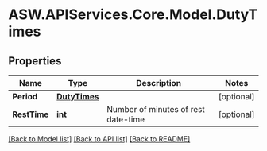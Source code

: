 # ASW.APIServices.Core.Model.DutyTimes
## Properties

Name | Type | Description | Notes
------------ | ------------- | ------------- | -------------
**Period** | [**DutyTimes**](DutyTimes.md) |  | [optional] 
**RestTime** | **int** | Number of minutes of rest date-time | [optional] 

[[Back to Model list]](../README.md#documentation-for-models) [[Back to API list]](../README.md#documentation-for-api-endpoints) [[Back to README]](../README.md)

